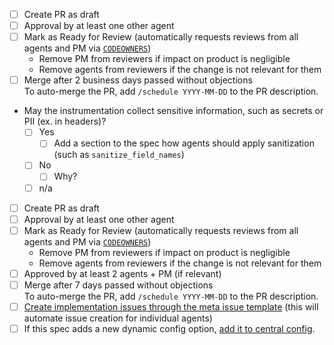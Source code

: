 <!--
Agent spec PR checklist

Delete all of this if the PR is not changing the agent spec.
Delete sections that don't apply to this PR.
If a specific checkbox doesn't apply, ~strike through~ and check it instead of deleting it.
-->

<!--
Use this section if the spec requires changes in at most two agents.

Examples:
- Typos or clarifications without semantic changes
- Changes in a spec before it has been implemented
- Features that are only implemented in two agents
-->

- [ ] Create PR as draft
- [ ] Approval by at least one other agent
- [ ] Mark as Ready for Review (automatically requests reviews from all agents and PM via [`CODEOWNERS`](https://github.com/elastic/apm/tree/main/.github/CODEOWNERS))
  - Remove PM from reviewers if impact on product is negligible
  - Remove agents from reviewers if the change is not relevant for them
- [ ] Merge after 2 business days passed without objections \
      To auto-merge the PR, add <code>/</code>`schedule YYYY-MM-DD` to the PR description.

<!--
Use this section if the spec requires changes in more than two agents.

This extended template ensures that we have a meta issue and tracking issues so that we don't forget about implementing the changes in all affected agents.
-->

- May the instrumentation collect sensitive information, such as secrets or PII (ex. in headers)?
  - [ ] Yes
    - [ ] Add a section to the spec how agents should apply sanitization (such as `sanitize_field_names`)
  - [ ] No
    - [ ] Why?
  - [ ] n/a
- [ ] Create PR as draft
- [ ] Approval by at least one other agent
- [ ] Mark as Ready for Review (automatically requests reviews from all agents and PM via [`CODEOWNERS`](https://github.com/elastic/apm/tree/main/.github/CODEOWNERS))
  - Remove PM from reviewers if impact on product is negligible
  - Remove agents from reviewers if the change is not relevant for them
- [ ] Approved by at least 2 agents + PM (if relevant)
- [ ] Merge after 7 days passed without objections \
      To auto-merge the PR, add <code>/</code>`schedule YYYY-MM-DD` to the PR description.
- [ ] [Create implementation issues through the meta issue template](https://github.com/elastic/apm/issues/new?assignees=&labels=meta%2C+apm-agents&template=apm-agents-meta.md) (this will automate issue creation for individual agents)
- [ ] If this spec adds a new dynamic config option, [add it to central config](https://github.com/elastic/apm/blob/main/specs/agents/configuration.md#adding-a-new-configuration-option).
